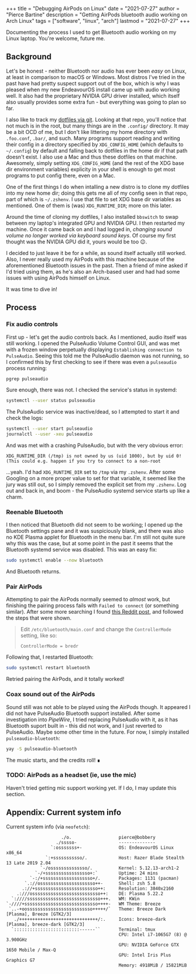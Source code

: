+++
title = "Debugging AirPods on Linux"
date = "2021-07-27"
author = "Pierce Bartine"
description = "Getting AirPods bluetooth audio working on Arch Linux"
tags = ["software", "linux", "arch"]
lastmod = "2021-07-27"
+++

Documenting the process I used to get Bluetooth audio working on my Linux laptop. You're welcome, future me.

## Background

Let's be honest - neither Bluetooth nor audio has ever been _easy_ on Linux, at least in comparison to macOS or Windows. Most distros I've tried in the past have had pretty suspect support out of the box, which is why I was pleased when my new EndeavourOS install came up with audio working well. It also had the proprietary NVIDIA GPU driver installed, which itself also usually provides some extra fun - but everything was going to plan so far.

I also like to track my [dotfiles via git][1]. Looking at that repo, you'll notice that not much is in the root, but many things are in the `.config/` directory. It may be a bit OCD of me, but I don't like littering my home directory with `.foo.conf`, `.bar/`, and such. Many programs support reading and writing their config in a directory specified by `XDG_CONFIG_HOME` (which defaults to `~/.config`) by default and falling back to dotfiles in the home dir if that path doesn't exist. I also use a Mac and thus these dotfiles on that machine. Awesomely, simply setting `XDG_CONFIG_HOME` (and the rest of the XDG base dir environment variables) explicity in your shell is enough to get most programs to put config there, even on a Mac.

One of the first things I do when intalling a new distro is to clone my dotfiles into my new home dir; doing this gets me all of my config seen in that repo, part of which is `~/.zshenv`. I use that file to set XDG base dir variables as mentioned. One of them is (was) `XDG_RUNTIME_DIR`; more on this later.

Around the time of cloning my dotfiles, I also installed `bbswitch` to swap between my laptop's integrated GPU and NVIDIA GPU. I then restarted my machine. Once it came back on and I had logged in, _changing sound volume no longer worked via keyboard sound keys_. Of course my first thought was the NVIDIA GPU did it, yours would be too :wink:.

I decided to just leave it be for a while, as sound itself actually still worked. Also, I never really used my AirPods with this machine because of the aforementioned Bluetooth issues in the past. Then a friend of mine asked if I'd tried using them, as he's also an Arch-based user and had had some issues with using AirPods himself on Linux.

It was time to dive in!

## Process

### Fix audio controls

First up - let's get the audio controls back. As I mentioned, audio itself was still working. I opened the PulseAudio Volume Control GUI, and was met with a frozen window perpetually displaying `Establishing connection to PulseAudio`. Seeing this told me the PulseAudio daemon was not running, so I confirmed this by first checking to see if there was even a `pulseaudio` process running:

```sh
pgrep pulseaudio
```

Sure enough, there was not. I checked the service's status in systemd:

```sh
systemctl --user status pulseaudio
```

The PulseAudio service was inactive/dead, so I attempted to start it and check the logs:

```sh
systemctl --user start pulseaudio
journalctl --user -xeu pulseaudio
```

And was met with a crashing PulseAudio, but with the very obvious error:

```
XDG_RUNTIME_DIR (/tmp) is not owned by us (uid 1000), but by uid 0! (This could e.g. happen if you try to connect to a non-root
```

...yeah. I'd had `XDG_RUNTIME_DIR` set to `/tmp` via my `.zshenv`. After some Googling on a more proper value to set for that variable, it seemed like the jury was still out, so I simply removed the explicit set from my `.zshenv`. Log out and back in, and boom - the PulseAudio systemd service starts up like a charm. 

### Reenable Bluetooth

I then noticed that Bluetooth did not seem to be working; I opened up the Bluetooth settings pane and it was suspiciously blank, and there was also no KDE Plasma applet for Bluetooth in the menu bar. I'm still not quite sure why this was the case, but at some point in the past it seems that the Bluetooth systemd service was disabled. This was an easy fix:

```sh
sudo systemctl enable --now bluetooth
```

And Bluetooth returns.

### Pair AirPods

Attempting to pair the AirPods normally seemed to _almost_ work, but finishing the pairing process fails with `Failed to connect` (or something similar). After some more searching I found [this Reddit post][2], and followed the steps that were shown.

> Edit `/etc/bluetooth/main.conf` and change the `ControllerMode` setting, like so:
> 
> ```
> ControllerMode = bredr
> ```

Following that, I restarted Bluetooth:

```sh
sudo systemctl restart bluetooth
```

Retried pairing the AirPods, and it totally worked!

### Coax sound out of the AirPods

Sound still was not able to be played using the AirPods though. It appeared I did not have PulseAudio Bluetooth support installed. After some investigation into _PipeWire_, I tried replacing PulseAudio with it, as it has Bluetooth suport built in - this did not work, and I just reverted to PulseAudio. Maybe some other time in the future. For now, I simply installed `pulseaudio-bluetooth`:

```sh
yay -S pulseaudio-bluetooth
```

The music starts, and the credits roll! ∎

### TODO: AirPods as a headset (ie, use the mic)

Haven't tried getting mic support working yet. If I do, I may update this section.

## Appendix: Current system info

Current system info (via `neofetch`):

```
                     ./o.                  pierce@bobbery
                   ./sssso-                --------------
                 `:osssssss+-              OS: EndeavourOS Linux x86_64
               `:+sssssssssso/.            Host: Razer Blade Stealth 13 Late 2019 2.04
             `-/ossssssssssssso/.          Kernel: 5.12.13-arch1-2
           `-/+sssssssssssssssso+:`        Uptime: 24 mins
         `-:/+sssssssssssssssssso+/.       Packages: 1131 (pacman)
       `.://osssssssssssssssssssso++-      Shell: zsh 5.8
      .://+ssssssssssssssssssssssso++:     Resolution: 3840x2160
    .:///ossssssssssssssssssssssssso++:    DE: Plasma 5.22.2
  `:////ssssssssssssssssssssssssssso+++.   WM: KWin
`-////+ssssssssssssssssssssssssssso++++-   WM Theme: Breeze
 `..-+oosssssssssssssssssssssssso+++++/`   Theme: Breeze Dark [Plasma], Breeze [GTK2/3]
   ./++++++++++++++++++++++++++++++/:.     Icons: breeze-dark [Plasma], breeze-dark [GTK2/3]
  `:::::::::::::::::::::::::------``       Terminal: tmux
                                           CPU: Intel i7-1065G7 (8) @ 3.900GHz
                                           GPU: NVIDIA GeForce GTX 1650 Mobile / Max-Q
                                           GPU: Intel Iris Plus Graphics G7
                                           Memory: 4918MiB / 15821MiB
```


[1]: https://github.com/pbar1/dotfiles
[2]: https://www.reddit.com/r/archlinux/comments/er9mb2/have_any_of_you_guys_tried_to_use_airpods/